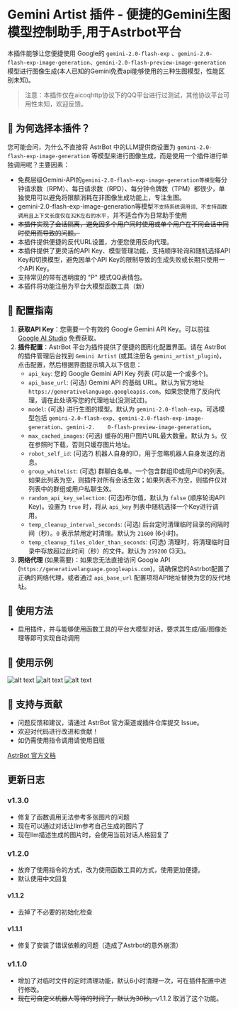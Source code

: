 # Gemini Artist 插件 - 便捷的Gemini生图模型控制助手,用于Astrbot平台

本插件能够让您便捷使用 Google的 `gemini-2.0-flash-exp` 、`gemini-2.0-flash-exp-image-generation`、`gemini-2.0-flash-preview-image-generation`模型进行图像生成(本人已知的Gemini免费api能够使用的三种生图模型，性能区别未知)。

>注意：本插件仅在aicoqhttp协议下的QQ平台进行过测试，其他协议平台可用性未知，欢迎反馈。

## 🤔 为何选择本插件？

您可能会问，为什么不直接将 AstrBot 中的LLM提供商设置为 `gemini-2.0-flash-exp-image-generation` 等模型来进行图像生成，而是使用一个插件进行单独调用呢？主要因素：

*   免费层级Gemini-API的`gemini-2.0-flash-exp-image-generation等模型`每分钟请求数（RPM）、每日请求数（RPD）、每分钟令牌数（TPM）都很少，单独使用可以避免将限额消耗在非图像生成功能上，专注生图。
*   gemini-2.0-flash-exp-image-generation等模型`不支持系统调用词、不支持函数调用且上下文长度仅在32K左右的水平`，并不适合作为日常助手使用
*   ~~本插件实现了会话隔离，避免因多个用户同时使用或单个用户在不同会话中同时使用而导致的问题。~~
*   本插件提供便捷的反代URL设置，方便您使用反向代理。
*   本插件提供了更灵活的API Key、模型管理功能，支持顺序轮询和随机选择API Key和切换模型，避免因单个API Key的限制导致的生成失败或长期只使用一个API Key。
*   支持常见的带有透明度的 "P" 模式QQ表情包。
*   本插件将功能注册为平台大模型函数工具（新）


## 🔑 配置指南

1.  **获取API Key**：您需要一个有效的 Google Gemini API Key。可以前往 [Google AI Studio](https://aistudio.google.com/apikey) 免费获取。
2.  **插件配置**：AstrBot 平台为插件提供了便捷的图形化配置界面。请在 AstrBot 的插件管理后台找到 `Gemini Artist` (或其注册名 `gemini_artist_plugin`)，点击配置，然后根据界面提示填入以下信息：
    *   `api_key`: 您的 Google Gemini API Key 列表 (可以是一个或多个)。
    *   `api_base_url`: (可选) Gemini API 的基础 URL。默认为官方地址 `https://generativelanguage.googleapis.com`。如果您使用了反向代理，请在此处填写您的代理地址(没测试过)。
    *   `model`: (可选) 进行生图的模型。默认为 `gemini-2.0-flash-exp`。可选模型包括 `gemini-2.0-flash-exp`、`gemini-2.0-flash-exp-image-generation`、`gemini-2.    0-flash-preview-image-generation`。
    *   `max_cached_images`: (可选) 缓存的用户图片URL最大数量。默认为 `5`。仅在参照时下载，否则只缓存图片地址。
    *   `robot_self_id`: (可选?) 机器人自身的ID，用于忽略机器人自身发送的消息。
    *   `group_whitelist`: (可选) 群聊白名单。一个包含群组ID或用户ID的列表。如果此列表为空，则插件对所有会话生效；如果列表不为空，则插件仅对列表中的群组或用户私聊生效。
    *   `random_api_key_selection`: (可选)布尔值，默认为 `false` (顺序轮询API Key)。设置为 `true` 时，将从 `api_key` 列表中随机选择一个Key进行调用。
    *   `temp_cleanup_interval_seconds`: (可选) 后台定时清理临时目录的间隔时间（秒）。`0` 表示禁用定时清理。默认为 `21600` (6小时)。
    *   `temp_cleanup_files_older_than_seconds`: (可选) 清理时，将清理临时目录中存放超过此时间（秒）的文件。默认为 `259200` (3天)。
3.  **网络代理** (如果需要)：如果您无法直接访问 Google API (`https://generativelanguage.googleapis.com`)，请确保您的Astrbot配置了正确的网络代理，或者通过 `api_base_url` 配置项将API地址替换为您的反代地址。

## 🚀 使用方法

*   启用插件，并与能够使用函数工具的平台大模型对话，要求其生成/画/图像处理等即可实现自动调用

## 🎨 使用示例

 ![alt text](img/img1.jpg) ![alt text](img/img3.jpg) ![alt text](img/img2.jpg)

## 🤝 支持与贡献

*   问题反馈和建议，请通过 AstrBot 官方渠道或插件仓库提交 Issue。
*   欢迎对代码进行改进和贡献！
*   如仍需使用指令调用请使用旧版

[AstrBot 官方文档](https://astrbot.app)

## 更新日志

### v1.3.0
-   修复了函数调用无法参考多张图片的问题
-   现在可以通过对话让llm参考自己生成的图片了
-   现在llm描述生成的图片时，会使用当前对话人格回复了

### v1.2.0
-   放弃了使用指令的方式，改为使用函数工具的方式，使用更加便捷。
-   默认使用中文回复

#### v1.1.2
-   去掉了不必要的初始化检查

#### v1.1.1
-   修复了安装了错误依赖的问题（造成了Astrbot的意外崩溃）

### v1.1.0

-   增加了对临时文件的定时清理功能，默认6小时清理一次，可在插件配置中进行修改。
-   ~~现在可自定义机器人等待的时间了，默认为30秒。~~v1.1.2 取消了这个功能。


